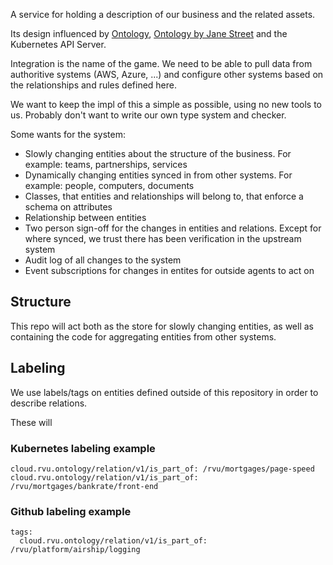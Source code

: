
A service for holding a description of our business and the related assets.

Its design influenced by [Ontology](https://en.wikipedia.org/wiki/Ontology_(information_science)),
[Ontology by Jane Street](https://www.janestreet.com/tech-talks/a-language-oriented-system-design/)
and the Kubernetes API Server.

Integration is the name of the game. We need to be able to pull data from authoritive systems (AWS,
Azure, ...) and configure other systems based on the relationships and rules defined here.

We want to keep the impl of this a simple as possible, using no new tools to us. Probably don't want to write our own type system and checker.

Some wants for the system:
  - Slowly changing entities about the structure of the business. For example: teams, partnerships,
    services
  - Dynamically changing entities synced in from other systems. For example: people, computers,
    documents
  - Classes, that entities and relationships will belong to, that enforce a schema on attributes
  - Relationship between entities
  - Two person sign-off for the changes in entities and relations. Except for where synced, we trust
    there has been verification in the upstream system
  - Audit log of all changes to the system
  - Event subscriptions for changes in entites for outside agents to act on

## Structure

This repo will act both as the store for slowly changing entities, as well as containing the code
for aggregating entities from other systems.

## Labeling

We use labels/tags on entities defined outside of this repository in order to describe
relations.

These will

### Kubernetes labeling example

```
cloud.rvu.ontology/relation/v1/is_part_of: /rvu/mortgages/page-speed
cloud.rvu.ontology/relation/v1/is_part_of: /rvu/mortgages/bankrate/front-end
```

### Github labeling example

```
tags:
  cloud.rvu.ontology/relation/v1/is_part_of: /rvu/platform/airship/logging
```
